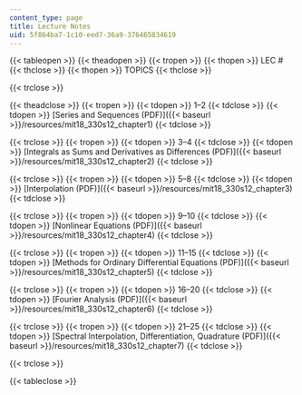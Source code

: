 ```yaml
---
content_type: page
title: Lecture Notes
uid: 5f864ba7-1c10-eed7-36a9-376465834619
---
```


{{< tableopen >}}
{{< theadopen >}}
{{< tropen >}}
{{< thopen >}}
LEC #
{{< thclose >}}
{{< thopen >}}
TOPICS
{{< thclose >}}

{{< trclose >}}

{{< theadclose >}}
{{< tropen >}}
{{< tdopen >}}
1–2
{{< tdclose >}}
{{< tdopen >}}
[Series and Sequences (PDF)]({{< baseurl >}}/resources/mit18_330s12_chapter1)
{{< tdclose >}}

{{< trclose >}}
{{< tropen >}}
{{< tdopen >}}
3–4
{{< tdclose >}}
{{< tdopen >}}
[Integrals as Sums and Derivatives as Differences (PDF)]({{< baseurl >}}/resources/mit18_330s12_chapter2)
{{< tdclose >}}

{{< trclose >}}
{{< tropen >}}
{{< tdopen >}}
5–8
{{< tdclose >}}
{{< tdopen >}}
[Interpolation (PDF)]({{< baseurl >}}/resources/mit18_330s12_chapter3)
{{< tdclose >}}

{{< trclose >}}
{{< tropen >}}
{{< tdopen >}}
9–10
{{< tdclose >}}
{{< tdopen >}}
[Nonlinear Equations (PDF)]({{< baseurl >}}/resources/mit18_330s12_chapter4)
{{< tdclose >}}

{{< trclose >}}
{{< tropen >}}
{{< tdopen >}}
11–15
{{< tdclose >}}
{{< tdopen >}}
[Methods for Ordinary Differential Equations (PDF)]({{< baseurl >}}/resources/mit18_330s12_chapter5)
{{< tdclose >}}

{{< trclose >}}
{{< tropen >}}
{{< tdopen >}}
16–20
{{< tdclose >}}
{{< tdopen >}}
[Fourier Analysis (PDF)]({{< baseurl >}}/resources/mit18_330s12_chapter6)
{{< tdclose >}}

{{< trclose >}}
{{< tropen >}}
{{< tdopen >}}
21–25
{{< tdclose >}}
{{< tdopen >}}
[Spectral Interpolation, Differentiation, Quadrature (PDF)]({{< baseurl >}}/resources/mit18_330s12_chapter7)
{{< tdclose >}}

{{< trclose >}}

{{< tableclose >}}